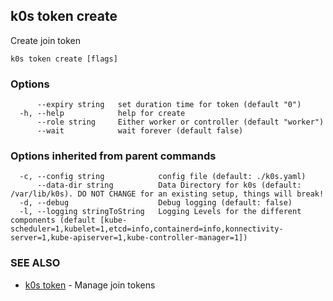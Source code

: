 ## k0s token create

Create join token

```
k0s token create [flags]
```

### Options

```
      --expiry string   set duration time for token (default "0")
  -h, --help            help for create
      --role string     Either worker or controller (default "worker")
      --wait            wait forever (default false)
```

### Options inherited from parent commands

```
  -c, --config string            config file (default: ./k0s.yaml)
      --data-dir string          Data Directory for k0s (default: /var/lib/k0s). DO NOT CHANGE for an existing setup, things will break!
  -d, --debug                    Debug logging (default: false)
  -l, --logging stringToString   Logging Levels for the different components (default [kube-scheduler=1,kubelet=1,etcd=info,containerd=info,konnectivity-server=1,kube-apiserver=1,kube-controller-manager=1])
```

### SEE ALSO

* [k0s token](k0s_token.md)	 - Manage join tokens

